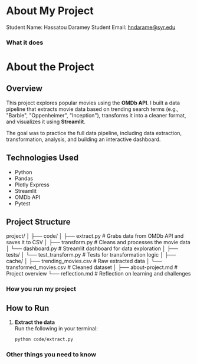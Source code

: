 # About My Project

Student Name:  Hassatou Daramey
Student Email:  hndarame@syr.edu

### What it does
# About the Project

## Overview
This project explores popular movies using the **OMDb API**. I built a data pipeline that extracts movie data based on trending search terms (e.g., "Barbie", "Oppenheimer", "Inception"), transforms it into a cleaner format, and visualizes it using **Streamlit**.

The goal was to practice the full data pipeline, including data extraction, transformation, analysis, and building an interactive dashboard.

## Technologies Used
- Python
- Pandas
- Plotly Express
- Streamlit
- OMDb API
- Pytest

## Project Structure

project/
│
├── code/
│ ├── extract.py # Grabs data from OMDb API and saves it to CSV
│ ├── transform.py # Cleans and processes the movie data
│ └── dashboard.py # Streamlit dashboard for data exploration
│
├── tests/
│ └── test_transform.py # Tests for transformation logic
│
├── cache/
│ ├── trending_movies.csv # Raw extracted data
│ └── transformed_movies.csv # Cleaned dataset
│
├── about-project.md # Project overview
└── reflection.md # Reflection on learning and challenges

### How you run my project


## How to Run

1. **Extract the data**  
   Run the following in your terminal:
   ```bash
   python code/extract.py

### Other things you need to know